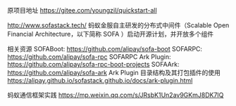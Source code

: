 原项目地址
https://gitee.com/youngzil/quickstart-all  


http://www.sofastack.tech/
蚂蚁金服自主研发的分布式中间件（Scalable Open Financial Architecture，以下简称 SOFA ）启动开源计划，并开放多个组件


相关资源
SOFABoot: https://github.com/alipay/sofa-boot
SOFARPC: https://github.com/alipay/sofa-rpc
SOFARPC Ark Plugin: https://github.com/alipay/sofa-rpc-boot-projects
SOFAArk: https://github.com/alipay/sofa-ark
Ark Plugin 目录结构及其打包插件的使用 https://alipay.github.io/sofastack.github.io/docs/ark-plugin.html


蚂蚁通信框架实践
https://mp.weixin.qq.com/s/JRsbK1Un2av9GKmJ8DK7IQ





